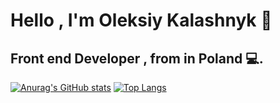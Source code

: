 # Hello , I'm Oleksiy Kalashnyk  👋
## Front end Developer , from in Poland  💻.
[![Anurag's GitHub stats](https://github-readme-stats.vercel.app/api?username=oleksiykalashnyk&show_icons=true&theme=radical)](https://github.com/anuraghazra/github-readme-stats)      [![Top Langs](https://github-readme-stats.vercel.app/api/top-langs/?username=oleksiykalashnyk&layout=compact&theme=radical)](https://github.com/anuraghazra/github-readme-stats)

